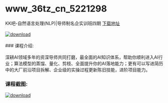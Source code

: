 # www_36tz_cn_5221298
KK吧-自然语言处理(NLP)|导师制名企实训班四期
[下载地址](http://www.36tz.cn/article/5221298 "下载地址")
<br/></br>[![download](http://36tz.cn/muke_img/2021_10_1-12-300x291.png "下载地址")](http://www.36tz.cn/article/5221298 "下载地址")
<br/></br>### 课程介绍:<br/></br>深耕AI领域多年的资深导师共同打磨，最全面的AI知识体系，帮助你顺利进入AI行业；算法模型的蒸馏、量化、剪枝、全面提升你的AI落地能力；更有可以写进简历中的大厂前沿项目拆解、企业级的实操过程更新陈旧技能，进阶项目能力。

### 课程截图:
[![download](http://36tz.cn/muke_img/2021_10_2-10.png "下载地址")](http://www.36tz.cn/article/5221298 "下载地址")
